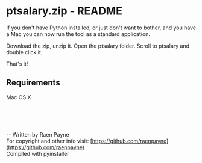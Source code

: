 # ptsalary.zip - README
If you don't have Python installed, or just don't want to bother, and you have a Mac you can now run the tool as a standard application. 

Download the zip, unzip it. 
Open the ptsalary folder.
Scroll to ptsalary and double click it. 

That's it!

## Requirements
Mac OS X
<br>
<br>
<br>
<br>
<br>

--
Written by Raen Payne<br>
For copyright and other info visit:
[https://github.com/raenpayne](https://github.com/raenpayne)<br>
Compiled with pyinstaller